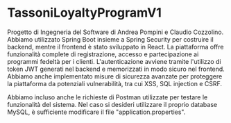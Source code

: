 # TassoniLoyaltyProgramV1

Progetto di Ingegneria del Software di Andrea Pompini e Claudio Cozzolino. Abbiamo utilizzato Spring Boot insieme a Spring Security per costruire il backend, mentre il frontend è stato sviluppato in React. La piattaforma offre funzionalità complete di registrazione, accesso e partecipazione ai programmi fedeltà per i clienti. L'autenticazione avviene tramite l'utilizzo di token JWT generati nel backend e memorizzati in modo sicuro nel frontend. Abbiamo anche implementato misure di sicurezza avanzate per proteggere la piattaforma da potenziali vulnerabilità, tra cui XSS, SQL injection e CSRF.

Abbiamo incluso anche le richieste di Postman utilizzate per testare le funzionalità del sistema. Nel caso si desideri utilizzare il proprio database MySQL, è sufficiente modificare il file "application.properties".
